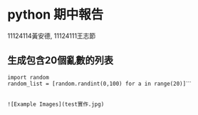 # python 期中報告   
11124114黃安德,  11124111王志節
## 生成包含20個亂數的列表
```
import random
random_list = [random.randint(0,100) for a in range(20)]ˋˋˋ


![Example Images](test實作.jpg)






